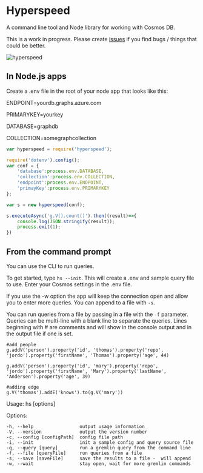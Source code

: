 # Hyperspeed

A command line tool and Node library for working with Cosmos DB. 

This is a work in progress. Please create [issues](https://github.com/jakkaj/Hyperspeed/issues) if you find bugs / things that could be better. 

![hyperspeed](https://cloud.githubusercontent.com/assets/5225782/26386076/816e855c-4087-11e7-9c1b-740fc56bc116.gif)

## In Node.js apps

Create a .env file in the root of your node app that looks like this:

ENDPOINT=yourdb.graphs.azure.com

PRIMARYKEY=yourkey

DATABASE=graphdb

COLLECTION=somegraphcollection


```javascript
var hyperspeed = require('hyperspeed');

require('dotenv').config();
var conf = {
    'database':process.env.DATABASE,
    'collection':process.env.COLLECTION,
    'endpoint':process.env.ENDPOINT,
    'primayKey':process.env.PRIMARYKEY
};

var s = new hyperspeed(conf);

s.executeAsync('g.V().count()').then((result)=>{
    console.log(JSON.stringify(result));
    process.exit(1);
})
```

## From the command prompt

You can use the CLI to run queries. 

To get started, type ```hs --init```. This will create a .env and sample query file to use. Enter your Cosmos settings in the .env file. 

If you use the -w option the app will keep the connection open and allow you to enter more queries. You can append to a file with ```-s```. 

You can run queries from a file by passing in a file with the ```-f``` parameter. Queries can be multi-line with a blank line to separate the queries. Lines beginning with # are comments and will show in the console output and in the output file if one is set. 

```
#add people
g.addV('person').property('id', 'thomas').property('repo', 'jordo').property('firstName', 'Thomas').property('age', 44)

g.addV('person').property('id', 'mary').property('repo', 'jordo').property('firstName', 'Mary').property('lastName', 'Andersen').property('age', 39)

#adding edge
g.V('thomas').addE('knows').to(g.V('mary'))
```

Usage: hs [options]

  Options:

    -h, --help                 output usage information
    -V, --version              output the version number
    -c, --config [configPath]  config file path
    -i, --init                 init a sample config and query source file
    -q, --query [query]        run a gremlin query from the command line
    -f, --file [queryFile]     run queries from a file
    -s, --save [saveFile]      save the results to a file -  will append
    -w, --wait                 stay open, wait for more gremlin commands

 

